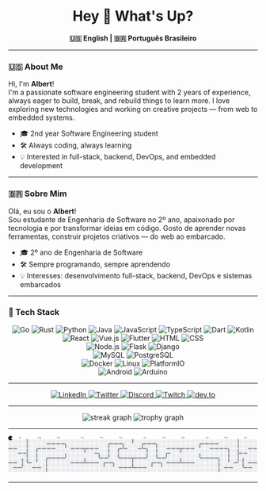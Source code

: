 <h1 align="center">Hey 👋 What's Up?</h1>

<p align="center">
  <b>🇺🇸 English | 🇧🇷 Português Brasileiro</b>
</p>

---

### 🇺🇸 About Me

Hi, I'm **Albert**!  
I'm a passionate software engineering student with 2 years of experience, always eager to build, break, and rebuild things to learn more. I love exploring new technologies and working on creative projects — from web to embedded systems.

- 🎓 2nd year Software Engineering student
- 🛠️ Always coding, always learning
- 💡 Interested in full-stack, backend, DevOps, and embedded development

---

### 🇧🇷 Sobre Mim

Olá, eu sou o **Albert**!  
Sou estudante de Engenharia de Software no 2º ano, apaixonado por tecnologia e por transformar ideias em código. Gosto de aprender novas ferramentas, construir projetos criativos — do web ao embarcado.

- 🎓 2º ano de Engenharia de Software
- 🛠️ Sempre programando, sempre aprendendo
- 💡 Interesses: desenvolvimento full-stack, backend, DevOps e sistemas embarcados

---

### 🚀 Tech Stack

<div align="center">
  <!-- Programming Languages -->
  <img src="https://skillicons.dev/icons?i=go" height="48" alt="Go" />
  <img src="https://skillicons.dev/icons?i=rust" height="48" alt="Rust" />
  <img src="https://skillicons.dev/icons?i=py" height="48" alt="Python" />
  <img src="https://skillicons.dev/icons?i=java" height="48" alt="Java" />
  <img src="https://skillicons.dev/icons?i=js" height="48" alt="JavaScript" />
  <img src="https://skillicons.dev/icons?i=ts" height="48" alt="TypeScript" />
  <img src="https://skillicons.dev/icons?i=dart" height="48" alt="Dart" />
  <img src="https://skillicons.dev/icons?i=kotlin" height="48" alt="Kotlin" />

  <!-- Web Frontend Frameworks -->
  <br>
  <img src="https://skillicons.dev/icons?i=react" height="48" alt="React" />
  <img src="https://skillicons.dev/icons?i=vue" height="48" alt="Vue.js" />
  <img src="https://skillicons.dev/icons?i=flutter" height="48" alt="Flutter" />
  <img src="https://skillicons.dev/icons?i=html" height="48" alt="HTML" />
  <img src="https://skillicons.dev/icons?i=css" height="48" alt="CSS" />

  <!-- Backend Frameworks -->
  <br>
  <img src="https://skillicons.dev/icons?i=nodejs" height="48" alt="Node.js" />
  <img src="https://skillicons.dev/icons?i=flask" height="48" alt="Flask" />
  <img src="https://skillicons.dev/icons?i=django" height="48" alt="Django" />

  <!-- Database -->
  <br>
  <img src="https://skillicons.dev/icons?i=mysql" height="48" alt="MySQL" />
  <img src="https://skillicons.dev/icons?i=postgres" height="48" alt="PostgreSQL" />

  <!-- DevOps & Tools -->
  <br>
  <img src="https://skillicons.dev/icons?i=docker" height="48" alt="Docker" />
  <img src="https://skillicons.dev/icons?i=linux" height="48" alt="Linux" />
  <img src="https://skillicons.dev/icons?i=platformio" height="48" alt="PlatformIO" />

  <!-- Mobile & Embedded -->
  <br>
  <img src="https://skillicons.dev/icons?i=android" height="48" alt="Android" />
  <img src="https://skillicons.dev/icons?i=arduino" height="48" alt="Arduino" />
</div>

---

<div align="center">
  <a href="https://www.linkedin.com/in/0ldev/" target="_blank">
    <img src="https://img.shields.io/static/v1?message=LinkedIn&logo=linkedin&label=&color=0077B5&logoColor=white&labelColor=&style=for-the-badge" height="25" alt="LinkedIn"/>
  </a>
  <a href="https://twitter.com/0ldev" target="_blank">
    <img src="https://img.shields.io/static/v1?message=Twitter&logo=twitter&label=&color=1DA1F2&logoColor=white&labelColor=&style=for-the-badge" height="25" alt="Twitter"/>
  </a>
  <a href="https://discord.gg/your-discord" target="_blank">
    <img src="https://img.shields.io/static/v1?message=Discord&logo=discord&label=&color=7289DA&logoColor=white&labelColor=&style=for-the-badge" height="25" alt="Discord"/>
  </a>
  <a href="https://twitch.tv/your-twitch" target="_blank">
    <img src="https://img.shields.io/static/v1?message=Twitch&logo=twitch&label=&color=9146FF&logoColor=white&labelColor=&style=for-the-badge" height="25" alt="Twitch"/>
  </a>
  <a href="https://dev.to/0ldev" target="_blank">
    <img src="https://img.shields.io/static/v1?message=dev.to&logo=dev.to&label=&color=0A0A0A&logoColor=white&labelColor=&style=for-the-badge" height="25" alt="dev.to"/>
  </a>
</div>

---

<div align="center">
  <img src="https://streak-stats.demolab.com?user=0ldev&locale=en&mode=daily&theme=dracula&hide_border=false&border_radius=5&order=3" height="150" alt="streak graph" />
  <img src="https://github-profile-trophy.vercel.app?username=0ldev&theme=dracula&column=-1&row=1&margin-w=8&margin-h=8&no-bg=false&no-frame=false&order=4" height="150" alt="trophy graph" />
</div>

---

<picture>
  <source media="(prefers-color-scheme: dark)" srcset="https://raw.githubusercontent.com/0ldev/0ldev/output/pacman-contribution-graph-dark.svg">
  <source media="(prefers-color-scheme: light)" srcset="https://raw.githubusercontent.com/0ldev/0ldev/output/pacman-contribution-graph.svg">
  <img alt="pacman contribution graph" src="https://raw.githubusercontent.com/0ldev/0ldev/output/pacman-contribution-graph.svg">
</picture>

---
